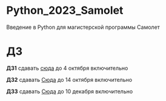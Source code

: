 # Python_2023_Samolet
Введение в Python для магистерской программы Самолет


# ДЗ

**ДЗ1** сдавать [сюда](https://www.dropbox.com/request/EJl5RZR45fthTeUE0Odi) до 4 октября включительно

**ДЗ2** сдавать [Сюда](https://www.dropbox.com/request/XCvX26GE5Sy7hQLSpCRw) до 14 октября включительно

**ДЗ3** сдавать [Сюда](https://www.dropbox.com/request/Mp4ABZ87rBzX1JUhuzg7) до 10 декабря включительно

